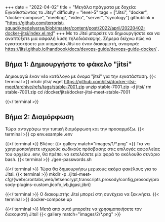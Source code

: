 +++
date = "2022-04-02"
title = "Μεγάλα πράγματα με δοχεία: Εγκαθιστώντας το Jitsy"
difficulty = "level-5"
tags = ["Jitsi", "docker", "docker-compose", "meeting", "video", "server", "synology"]
githublink = "https://github.com/terrorist-squad/knedelverse/blob/master/content/post/2022/april/20220402-docker-jitsi/index.el.md"
+++
Με το Jitsi μπορείτε να δημιουργήσετε και να αναπτύξετε μια ασφαλή λύση τηλεδιάσκεψης. Σήμερα δείχνω πώς να εγκαταστήσετε μια υπηρεσία Jitsi σε έναν διακομιστή, αναφορά: https://jitsi.github.io/handbook/docs/devops-guide/devops-guide-docker/ .
## Βήμα 1: Δημιουργήστε το φάκελο "jitsi"
Δημιουργώ έναν νέο κατάλογο με όνομα "jitsi" για την εγκατάσταση.
{{< terminal >}}
mkdir jitsi/
wget https://github.com/jitsi/docker-jitsi-meet/archive/refs/tags/stable-7001.zip
unzip  stable-7001.zip -d jitsi/
rm stable-7001.zip 
cd /docker/jitsi/docker-jitsi-meet-stable-7001

{{</ terminal >}}

## Βήμα 2: Διαμόρφωση
Τώρα αντιγράφω την τυπική διαμόρφωση και την προσαρμόζω.
{{< terminal >}}
cp env.example .env

{{</ terminal >}}
Βλέπε:
{{< gallery match="images/1/*.png" >}}
Για να χρησιμοποιήσετε ισχυρούς κωδικούς πρόσβασης στις επιλογές ασφαλείας του αρχείου .env, θα πρέπει να εκτελέσετε μία φορά το ακόλουθο σενάριο bash.
{{< terminal >}}
./gen-passwords.sh

{{</ terminal >}}
Τώρα θα δημιουργήσω μερικούς ακόμα φακέλους για το Jitsi.
{{< terminal >}}
mkdir -p ./jitsi-meet-cfg/{web/crontabs,web/letsencrypt,transcripts,prosody/config,prosody/prosody-plugins-custom,jicofo,jvb,jigasi,jibri}

{{</ terminal >}}
Ο διακομιστής Jitsi μπορεί στη συνέχεια να ξεκινήσει.
{{< terminal >}}
docker-compose up

{{</ terminal >}}
Μετά από αυτό μπορείτε να χρησιμοποιήσετε τον διακομιστή Jitsi!
{{< gallery match="images/2/*.png" >}}

